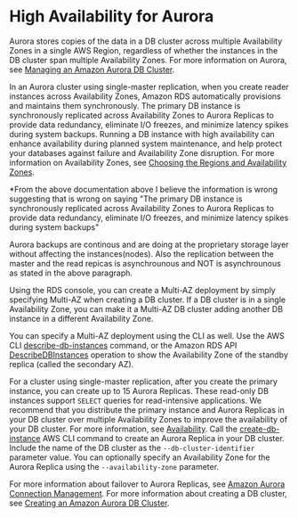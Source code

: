 # High Availability for Aurora<a name="Concepts.AuroraHighAvailability"></a>

Aurora stores copies of the data in a DB cluster across multiple Availability Zones in a single AWS Region, regardless of whether the instances in the DB cluster span multiple Availability Zones\. For more information on Aurora, see [Managing an Amazon Aurora DB Cluster](CHAP_Aurora.md)\.

In an Aurora cluster using single\-master replication, when you create reader instances across Availability Zones, Amazon RDS automatically provisions and maintains them synchronously\. The primary DB instance is synchronously replicated across Availability Zones to Aurora Replicas to provide data redundancy, eliminate I/O freezes, and minimize latency spikes during system backups\. Running a DB instance with high availability can enhance availability during planned system maintenance, and help protect your databases against failure and Availability Zone disruption\. For more information on Availability Zones, see [Choosing the Regions and Availability Zones](Concepts.RegionsAndAvailabilityZones.md)\.

*From the above documentation above I believe the information is wrong suggesting that is wrong on saying "The primary DB instance is synchronously replicated across Availability Zones to Aurora Replicas to provide data redundancy, eliminate I/O freezes, and minimize latency spikes during system backups"

Aurora backups are continous and are doing at the proprietary storage layer without affecting the instances(nodes). Also the replication between the master and the read repicas is asynchrounous and NOT is asynchrounous as stated in the above paragraph.

Using the RDS console, you can create a Multi\-AZ deployment by simply specifying Multi\-AZ when creating a DB cluster\. If a DB cluster is in a single Availability Zone, you can make it a Multi\-AZ DB cluster adding another DB instance in a different Availability Zone\.

You can specify a Multi\-AZ deployment using the CLI as well\. Use the AWS CLI [describe\-db\-instances](https://docs.aws.amazon.com/cli/latest/reference/rds/describe-db-instances.html) command, or the Amazon RDS API [DescribeDBInstances](https://docs.aws.amazon.com/AmazonRDS/latest/APIReference/API_DescribeDBInstances.html) operation to show the Availability Zone of the standby replica \(called the secondary AZ\)\. 

For a cluster using single\-master replication, after you create the primary instance, you can create up to 15 Aurora Replicas\. These read\-only DB instances support `SELECT` queries for read\-intensive applications\. We recommend that you distribute the primary instance and Aurora Replicas in your DB cluster over multiple Availability Zones to improve the availability of your DB cluster\. For more information, see [Availability](Concepts.RegionsAndAvailabilityZones.md#Aurora.Overview.Availability)\. Call the [create\-db\-instance](https://docs.aws.amazon.com/cli/latest/reference/rds/create-db-instance.html) AWS CLI command to create an Aurora Replica in your DB cluster\. Include the name of the DB cluster as the `--db-cluster-identifier` parameter value\. You can optionally specify an Availability Zone for the Aurora Replica using the `--availability-zone` parameter\.

For more information about failover to Aurora Replicas, see [Amazon Aurora Connection Management](Aurora.Overview.Endpoints.md)\. For more information about creating a DB cluster, see [Creating an Amazon Aurora DB Cluster](Aurora.CreateInstance.md)\.
